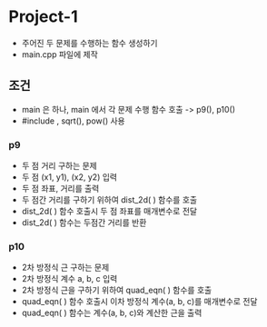 # Project-1
- 주어진 두 문제를 수행하는 함수 생성하기
- main.cpp 파일에 제작

## 조건
- main 은 하나, main 에서 각 문제 수행 함수 호출 -> p9(), p10()
- #include <cmath>, sqrt(), pow() 사용  

### p9
- 두 점 거리 구하는 문제
- 두 점 (x1, y1), (x2, y2) 입력
- 두 점 좌표, 거리를 출력
- 두 점간 거리를 구하기 위하여 dist_2d( ) 함수를 호출
- dist_2d( ) 함수 호출시 두 점 좌표를 매개변수로 전달
- dist_2d( ) 함수는 두점간 거리를 반환  

### p10
- 2차 방정식 근 구하는 문제
- 2차 방정식 계수 a, b, c 입력
- 2차 방정식 근을 구하기 위하여 quad_eqn( ) 함수를 호출
- quad_eqn( ) 함수 호출시 이차 방정식 계수(a, b, c)를 매개변수로 전달
- quad_eqn( ) 함수는 계수(a, b, c)와 계산한 근을 출력
